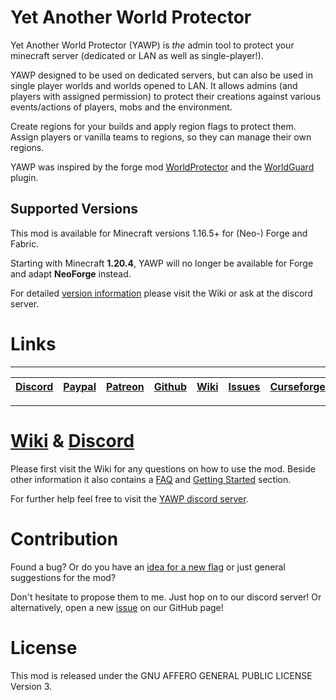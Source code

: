 # Yet Another World Protector

Yet Another World Protector (YAWP) is _the_ admin tool to protect your minecraft server (dedicated or LAN as well as
single-player!).

YAWP designed to be used on dedicated servers, but can also be used in single player worlds and worlds opened to LAN.
It allows admins (and players with assigned permission) to protect their creations against various events/actions of
players, mobs and the environment.

Create regions for your builds and apply region flags to protect them.
Assign players or vanilla teams to regions, so they can manage their own regions.

YAWP was inspired by the forge mod [WorldProtector](https://www.curseforge.com/minecraft/mc-mods/worldprotector) and
the [WorldGuard](https://dev.bukkit.org/projects/worldguard) plugin.

## Supported Versions

This mod is available for Minecraft versions 1.16.5+ for (Neo-) Forge and Fabric.

Starting with Minecraft **1.20.4**, YAWP will no longer be available for Forge and adapt **NeoForge** instead.

For
detailed [version information](https://github.com/Z0rdak/Yet-Another-World-Protector/wiki#supported-minecraftmodloader-versions)
please visit the Wiki or ask at the discord server.

# Links

***

| [Discord](https://discord.gg/d7hArKCUtm) | [Paypal](https://www.paypal.com/donate/?hosted_button_id=XV65M85SPMD3Y) | [Patreon](https://www.patreon.com/z0rdak) | [Github](https://github.com/Z0rdak/Yet-Another-World-Protector) | [Wiki](https://github.com/Z0rdak/Yet-Another-World-Protector/wiki) | [Issues](https://github.com/Z0rdak/Yet-Another-World-Protector/issues) | [Curseforge](https://www.curseforge.com/minecraft/mc-mods/yawp) | [Modrinth](https://modrinth.com/mod/yawp) |
|:----------------------------------------:|:-----------------------------------------------------------------------:|:-----------------------------------------:|:---------------------------------------------------------------:|:------------------------------------------------------------------:|:----------------------------------------------------------------------:|:---------------------------------------------------------------:|:-----------------------------------------:|

***

# [Wiki](https://github.com/Z0rdak/Yet-Another-World-Protector/wiki) & [Discord](https://discord.gg/d7hArKCUtm)

Please first visit the Wiki for any questions on how to use the mod. Beside other information it also contains
a [FAQ](https://github.com/Z0rdak/Yet-Another-World-Protector/wiki/FAQ)
and [Getting Started](https://github.com/Z0rdak/Yet-Another-World-Protector/wiki/Getting-started) section.

For further help feel free to visit the [YAWP discord server](https://discord.gg/d7hArKCUtm).

# Contribution

Found a bug? Or do you have an [idea for a new flag](https://github.com/Z0rdak/Yet-Another-World-Protector/issues/66) or
just general suggestions for the mod?

Don't hesitate to propose them to me. Just hop on to our discord server! Or alternatively, open a
new [issue](https://github.com/Z0rdak/Yet-Another-World-Protector/issues) on our GitHub page!

# License

This mod is released under the GNU AFFERO GENERAL PUBLIC LICENSE Version 3.
